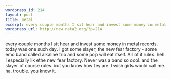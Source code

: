 ```yaml
--- 
wordpress_id: 214
layout: post
title: metal
excerpt: every couple months I sit hear and invest some money in metal records.  today was one such day. I got some slayer, the new fear factory - some emo band called alkaline trio and some pop will eat itself. All of it rules. heh. I especially lik ethe new fear factory. Never was a band so cool. and the slayer of course rules. but you know how tey are. I wish girls would call me. ha. trouble. you know ...
wordpress_url: http://new.nata2.org/?p=214
---
```

every couple months I sit hear and invest some money in metal records.  today was one such day. I got some slayer, the new fear factory - some emo band called alkaline trio and some pop will eat itself. All of it rules. heh. I especially lik ethe new fear factory. Never was a band so cool. and the slayer of course rules. but you know how tey are. I wish girls would call me. ha. trouble. you know it.

